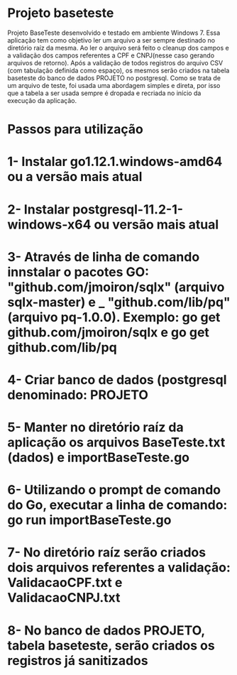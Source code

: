 # Projeto baseteste
Projeto BaseTeste desenvolvido e testado em ambiente Windows 7. Essa aplicação tem como objetivo ler um arquivo a ser sempre destinado no diretório raíz da mesma. Ao ler o arquivo será feito o cleanup dos campos e a validação dos campos referentes a CPF e CNPJ(nesse caso gerando arquivos de retorno).	Após a validação de todos registros do arquivo CSV (com tabulação definida como espaço), os mesmos serão criados na tabela baseteste do banco de dados PROJETO no postgresql. Como se trata de um arquivo de teste, foi usada uma abordagem simples
e direta, por isso que a tabela a ser usada sempre é dropada e recriada no início da execução da aplicação.

# Passos para utilização

# 1- Instalar go1.12.1.windows-amd64 ou a versão mais atual
# 2- Instalar postgresql-11.2-1-windows-x64 ou versão mais atual
# 3- Através de linha de comando innstalar o pacotes GO: "github.com/jmoiron/sqlx" (arquivo sqlx-master) e _ "github.com/lib/pq" (arquivo pq-1.0.0). Exemplo: go get github.com/jmoiron/sqlx e go get github.com/lib/pq
# 4- Criar banco de dados (postgresql denominado: PROJETO
# 5- Manter no diretório raíz da aplicação os arquivos BaseTeste.txt (dados) e importBaseTeste.go
# 6- Utilizando o prompt de comando do Go, executar a linha de comando: go run importBaseTeste.go
# 7- No diretório raíz serão criados dois arquivos referentes a validação: ValidacaoCPF.txt e ValidacaoCNPJ.txt
# 8- No banco de dados PROJETO, tabela baseteste, serão criados os registros já sanitizados
